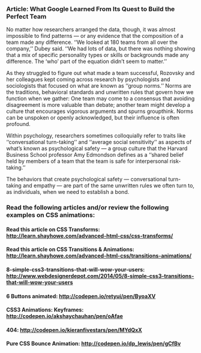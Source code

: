 ### Article:  What Google Learned From Its Quest to Build the Perfect Team

No matter how researchers arranged the data, though, it was almost impossible to find patterns — or any evidence that the composition of a team made any difference. ‘‘We looked at 180 teams from all over the company,’’ Dubey said. ‘‘We had lots of data, but there was nothing showing that a mix of specific personality types or skills or backgrounds made any difference. The ‘who’ part of the equation didn’t seem to matter.’’

As they struggled to figure out what made a team successful, Rozovsky and her colleagues kept coming across research by psychologists and sociologists that focused on what are known as ‘‘group norms.’’ Norms are the traditions, behavioral standards and unwritten rules that govern how we function when we gather: One team may come to a consensus that avoiding disagreement is more valuable than debate; another team might develop a culture that encourages vigorous arguments and spurns groupthink. Norms can be unspoken or openly acknowledged, but their influence is often profound.

Within psychology, researchers sometimes colloquially refer to traits like ‘‘conversational turn-taking’’ and ‘‘average social sensitivity’’ as aspects of what’s known as psychological safety — a group culture that the Harvard Business School professor Amy Edmondson defines as a ‘‘shared belief held by members of a team that the team is safe for interpersonal risk-taking.’’

The behaviors that create psychological safety — conversational turn-taking and empathy — are part of the same unwritten rules we often turn to, as individuals, when we need to establish a bond.

### Read the following articles and/or review the following examples on CSS animations:

#### Read this article on CSS Transforms:  http://learn.shayhowe.com/advanced-html-css/css-transforms/



#### Read this article on CSS Transitions & Animations: http://learn.shayhowe.com/advanced-html-css/transitions-animations/

#### 8-simple-css3-transitions-that-will-wow-your-users:  http://www.webdesignerdepot.com/2014/05/8-simple-css3-transitions-that-will-wow-your-users

#### 6 Buttons animated:  http://codepen.io/retyui/pen/ByoaXV

#### CSS3 Animations: Keyframes: http://codepen.io/akshaychauhan/pen/oAfae

#### 404: http://codepen.io/kieranfivestars/pen/MYdQxX

#### Pure CSS Bounce Animation:  http://codepen.io/dp_lewis/pen/gCfBv
